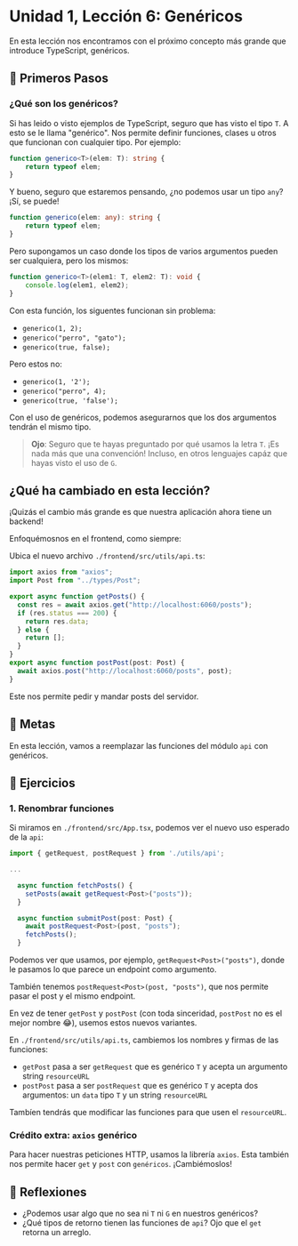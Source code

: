 # Unidad 1, Lección 6: Genéricos

En esta lección nos encontramos con el próximo concepto más grande que introduce TypeScript, genéricos.

## 🐾 Primeros Pasos

### ¿Qué son los genéricos?

Si has leido o visto ejemplos de TypeScript, seguro que has visto el tipo `T`. A esto se le llama "genérico". Nos permite definir funciones, clases u otros que funcionan con cualquier tipo. Por ejemplo:

```typescript
function generico<T>(elem: T): string {
    return typeof elem;
}
```

Y bueno, seguro que estaremos pensando, ¿no podemos usar un tipo `any`? ¡Sí, se puede!

```typescript
function generico(elem: any): string {
    return typeof elem;
}
```

Pero supongamos un caso donde los tipos de varios argumentos pueden ser cualquiera, pero los mismos:

```typescript
function generico<T>(elem1: T, elem2: T): void {
    console.log(elem1, elem2);
}
```

Con esta función, los siguentes funcionan sin problema:
- `generico(1, 2);`
- `generico("perro", "gato");`
- `generico(true, false);`

Pero estos no:
- `generico(1, '2');`
- `generico("perro", 4);`
- `generico(true, 'false');`

Con el uso de genéricos, podemos asegurarnos que los dos argumentos tendrán el mismo tipo.

> **Ojo**: Seguro que te hayas preguntado por qué usamos la letra `T`. ¡Es nada más que una convención! Incluso, en otros lenguajes capáz que hayas visto el uso de `G`.

## ¿Qué ha cambiado en esta lección?

¡Quizás el cambio más grande es que nuestra aplicación ahora tiene un backend!

Enfoquémosnos en el frontend, como siempre:

Ubica el nuevo archivo `./frontend/src/utils/api.ts`:

```typescript
import axios from "axios";
import Post from "../types/Post";

export async function getPosts() {
  const res = await axios.get("http://localhost:6060/posts");
  if (res.status === 200) {
    return res.data;
  } else {
    return [];
  }
}
export async function postPost(post: Post) {
  await axios.post("http://localhost:6060/posts", post);
}
```

Este nos permite pedir y mandar posts del servidor.

## 🥅 Metas

En esta lección, vamos a reemplazar las funciones del módulo `api` con genéricos.

## 🤸 Ejercicios

### 1. Renombrar funciones

Si miramos en `./frontend/src/App.tsx`, podemos ver el nuevo uso esperado de la `api`:

```typescript
import { getRequest, postRequest } from './utils/api';

...

  async function fetchPosts() {
    setPosts(await getRequest<Post>("posts"));
  }

  async function submitPost(post: Post) {
    await postRequest<Post>(post, "posts");
    fetchPosts();
  }
```

Podemos ver que usamos, por ejemplo, `getRequest<Post>("posts")`, donde le pasamos lo que parece un endpoint como argumento.

También tenemos `postRequest<Post>(post, "posts")`, que nos permite pasar el post y el mismo endpoint.

En vez de tener `getPost` y `postPost` (con toda sinceridad, `postPost` no es el mejor nombre 😂), usemos estos nuevos variantes.

En `./frontend/src/utils/api.ts`, cambiemos los nombres y firmas de las funciones:

- `getPost` pasa a ser `getRequest` que es genérico `T` y acepta un argumento string `resourceURL`
- `postPost` pasa a ser `postRequest` que es genérico `T` y acepta dos argumentos: un `data` tipo `T` y un string `resourceURL`

Tambíen tendrás que modificar las funciones para que usen el `resourceURL`. 

### Crédito extra: `axios` genérico

Para hacer nuestras peticiones HTTP, usamos la librería `axios`. Esta también nos permite hacer `get` y `post` con `genéricos`. ¡Cambiémoslos!

## 🤔 Reflexiones

- ¿Podemos usar algo que no sea ni `T` ni `G` en nuestros genéricos?
- ¿Qué tipos de retorno tienen las funciones de `api`? Ojo que el `get` retorna un arreglo.
